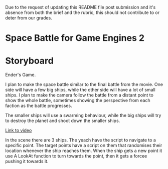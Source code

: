 Due to the request of updating this README file post submission and it's absence from both the brief and the rubric, this should not contribute to or deter from our grades.

# Space Battle for Game Engines 2
 
# Storyboard

Ender's Game.

I plan to make the space battle similar to the final battle from the movie. One side will have a few big ships, while the other side will have a lot of small ships.
I plan to make the camera follow the battle from a distant point to show the whole battle, sometimes showing the perspective from each faction as the battle progresses.

The smaller ships will use a swarming behaviour, while the big ships will try to destroy the planet and shoot down the smaller ships.

[Link to video](https://youtu.be/C0zZQbWycrg)

In the scene there are 3 ships. The yeach have the script to navigate to a specific point. The target points have a script on them that randomises their location whenever the ship reaches them. When the ship gets a new point it use A LookAt function to turn towards the point, then it gets a forcee pushing it towards it.
